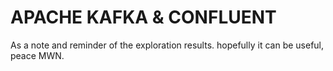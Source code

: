 # APACHE KAFKA & CONFLUENT

As a note and reminder of the exploration results.
hopefully it can be useful, peace MWN.

